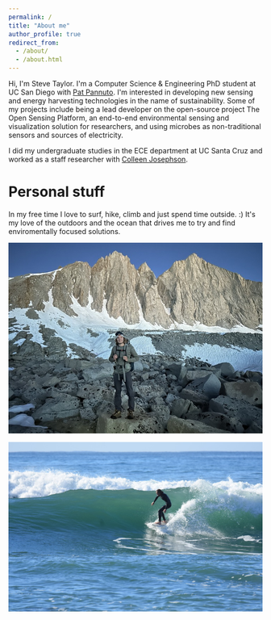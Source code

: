 ```yaml
---
permalink: /
title: "About me"
author_profile: true
redirect_from: 
  - /about/
  - /about.html
---
```


Hi, I'm Steve Taylor. I'm a Computer Science & Engineering PhD student at UC San Diego with [Pat Pannuto](https://cse.ucsd.edu/people/faculty-profiles/pat-pannuto). I'm interested in developing new sensing and energy harvesting technologies in the name of sustainability. Some of my projects include being a lead developer on the open-source project The Open Sensing Platform, an end-to-end environmental sensing and visualization solution for researchers, and using microbes as non-traditional sensors and sources of electricity.

I did my undergraduate studies in the ECE department at UC Santa Cruz and worked as a staff researcher with [Colleen Josephson](https://people.ucsc.edu/~cojoseph/).

Personal stuff
======
In my free time I love to surf, hike, climb and just spend time outside. :) It's my love of the outdoors and the ocean that drives me to try and find enviromentally focused solutions.

![In the high Sierras](images/img_0775_720.jpg)

![My favorite hobby](images/img_5703_720.jpg)
